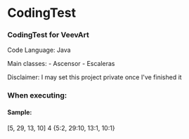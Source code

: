 # CodingTest

### CodingTest for VeevArt

Code Language: Java

Main classes: - Ascensor
              - Escaleras
  
Disclaimer: I may set this project private once I've finished it

### When executing:
#### Sample:

  [5, 29, 13, 10] 
  4 
  {5:2, 29:10, 13:1, 10:1}
